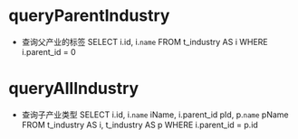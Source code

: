 queryParentIndustry
===
* 查询父产业的标签
	SELECT
	i.id,
	i.`name`
	FROM
	t_industry AS i
	WHERE
	i.parent_id = 0




queryAllIndustry
===
* 查询子产业类型
	SELECT
	i.id,
	i.`name` iName,
	i.parent_id pId,
	p.`name` pName
	FROM
	t_industry AS i,
	t_industry AS p
	WHERE
	i.parent_id = p.id

